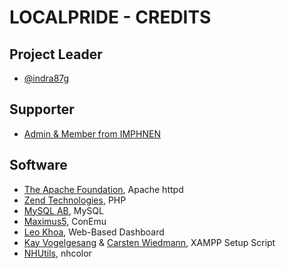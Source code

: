 # LOCALPRIDE - CREDITS

## Project Leader
- [@indra87g](https://github.com/indra87g)

## Supporter
- [Admin & Member from IMPHNEN]()

## Software
- [The Apache Foundation](https://apache.org), Apache httpd
- [Zend Technologies](https://php.org), PHP
- [MySQL AB](), MySQL
- [Maximus5](), ConEmu
- [Leo Khoa](), Web-Based Dashboard
- [Kay Vogelgesang]() & [Carsten Wiedmann](), XAMPP Setup Script
- [NHUtils](https://nhutils.ru), nhcolor